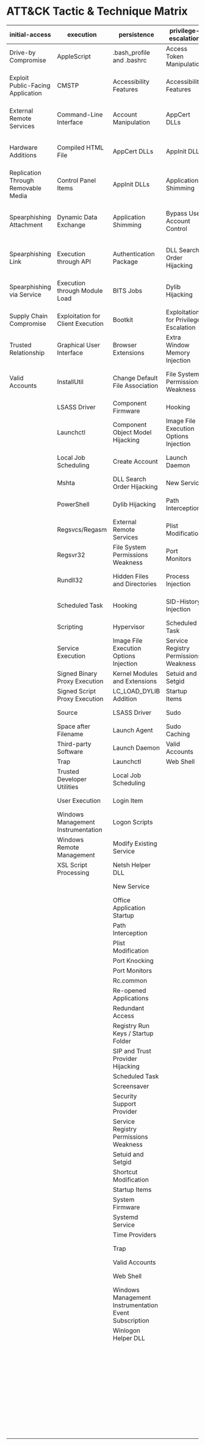 # ATT&CK Tactic & Technique Matrix
| initial-access | execution | persistence | privilege-escalation | defense-evasion | credential-access | discovery | lateral-movement | collection | exfiltration | command-and-control |
|-----|-----|-----|-----|-----|-----|-----|-----|-----|-----|-----|
| Drive-by Compromise  | AppleScript | .bash_profile and .bashrc | Access Token Manipulation | Access Token Manipulation | Account Manipulation | Account Discovery | AppleScript | Audio Capture | Automated Exfiltration  | Commonly Used Port  |
| Exploit Public-Facing Application  | CMSTP | Accessibility Features | Accessibility Features | BITS Jobs | Bash History | Application Window Discovery | Application Deployment Software  | Automated Collection | Data Compressed | Communication Through Removable Media  |
| External Remote Services  | Command-Line Interface | Account Manipulation | AppCert DLLs  | Binary Padding | Brute Force | Browser Bookmark Discovery | Distributed Component Object Model  | Clipboard Data | Data Encrypted | Connection Proxy |
| Hardware Additions  | Compiled HTML File | AppCert DLLs  | AppInit DLLs | Bypass User Account Control | Credential Dumping | Domain Trust Discovery | Exploitation of Remote Services  | Data Staged | Data Transfer Size Limits | Custom Command and Control Protocol  |
| Replication Through Removable Media  | Control Panel Items | AppInit DLLs | Application Shimming | CMSTP | Credentials in Files | File and Directory Discovery | Logon Scripts | Data from Information Repositories  | Exfiltration Over Alternative Protocol | Custom Cryptographic Protocol  |
| Spearphishing Attachment | Dynamic Data Exchange | Application Shimming | Bypass User Account Control | Clear Command History | Credentials in Registry | Network Service Scanning | Pass the Hash | Data from Local System | Exfiltration Over Command and Control Channel  | Data Encoding |
| Spearphishing Link  | Execution through API  | Authentication Package  | DLL Search Order Hijacking | Code Signing  | Exploitation for Credential Access  | Network Share Discovery | Pass the Ticket | Data from Network Shared Drive  | Exfiltration Over Other Network Medium  | Data Obfuscation  |
| Spearphishing via Service  | Execution through Module Load  | BITS Jobs | Dylib Hijacking  | Compile After Delivery  | Forced Authentication  | Network Sniffing | Remote Desktop Protocol | Data from Removable Media  | Exfiltration Over Physical Medium  | Domain Fronting  |
| Supply Chain Compromise  | Exploitation for Client Execution  | Bootkit  | Exploitation for Privilege Escalation  | Compiled HTML File | Hooking | Password Policy Discovery | Remote File Copy | Email Collection | Scheduled Transfer  | Domain Generation Algorithms  |
| Trusted Relationship  | Graphical User Interface  | Browser Extensions | Extra Window Memory Injection  | Component Firmware  | Input Capture | Peripheral Device Discovery  | Remote Services  | Input Capture |  | Fallback Channels  |
| Valid Accounts  | InstallUtil | Change Default File Association | File System Permissions Weakness  | Component Object Model Hijacking | Input Prompt | Permission Groups Discovery | Replication Through Removable Media  | Man in the Browser  |  | Multi-Stage Channels  |
|  | LSASS Driver  | Component Firmware  | Hooking | Control Panel Items | Kerberoasting  | Process Discovery | SSH Hijacking  | Screen Capture |  | Multi-hop Proxy  |
|  | Launchctl | Component Object Model Hijacking | Image File Execution Options Injection | DCShadow | Keychain | Query Registry | Shared Webroot  | Video Capture  |  | Multiband Communication  |
|  | Local Job Scheduling | Create Account | Launch Daemon | DLL Search Order Hijacking | LLMNR/NBT-NS Poisoning and Relay  | Remote System Discovery | Taint Shared Content  |  |  | Multilayer Encryption  |
|  | Mshta | DLL Search Order Hijacking | New Service | DLL Side-Loading  | Network Sniffing | Security Software Discovery | Third-party Software  |  |  | Port Knocking  |
|  | PowerShell | Dylib Hijacking  | Path Interception  | Deobfuscate/Decode Files or Information | Password Filter DLL | System Information Discovery | Windows Admin Shares |  |  | Remote Access Tools  |
|  | Regsvcs/Regasm | External Remote Services  | Plist Modification | Disabling Security Tools | Private Keys | System Network Configuration Discovery | Windows Remote Management |  |  | Remote File Copy |
|  | Regsvr32 | File System Permissions Weakness  | Port Monitors  | Execution Guardrails  | Securityd Memory  | System Network Connections Discovery |  |  |  | Standard Application Layer Protocol |
|  | Rundll32 | Hidden Files and Directories | Process Injection | Exploitation for Defense Evasion  | Two-Factor Authentication Interception  | System Owner/User Discovery |  |  |  | Standard Cryptographic Protocol  |
|  | Scheduled Task | Hooking | SID-History Injection  | Extra Window Memory Injection  |  | System Service Discovery |  |  |  | Standard Non-Application Layer Protocol  |
|  | Scripting | Hypervisor | Scheduled Task | File Deletion |  | System Time Discovery |  |  |  | Uncommonly Used Port |
|  | Service Execution | Image File Execution Options Injection | Service Registry Permissions Weakness  | File Permissions Modification |  | Virtualization/Sandbox Evasion  |  |  |  | Web Service  |
|  | Signed Binary Proxy Execution | Kernel Modules and Extensions  | Setuid and Setgid | File System Logical Offsets  |  |  |  |  |  |  |
|  | Signed Script Proxy Execution | LC_LOAD_DYLIB Addition  | Startup Items | Gatekeeper Bypass |  |  |  |  |  |  |
|  | Source | LSASS Driver  | Sudo | Group Policy Modification  |  |  |  |  |  |  |
|  | Space after Filename | Launch Agent | Sudo Caching | HISTCONTROL |  |  |  |  |  |  |
|  | Third-party Software  | Launch Daemon | Valid Accounts  | Hidden Files and Directories |  |  |  |  |  |  |
|  | Trap | Launchctl | Web Shell | Hidden Users |  |  |  |  |  |  |
|  | Trusted Developer Utilities | Local Job Scheduling |  | Hidden Window  |  |  |  |  |  |  |
|  | User Execution  | Login Item  |  | Image File Execution Options Injection |  |  |  |  |  |  |
|  | Windows Management Instrumentation | Logon Scripts |  | Indicator Blocking  |  |  |  |  |  |  |
|  | Windows Remote Management | Modify Existing Service |  | Indicator Removal from Tools  |  |  |  |  |  |  |
|  | XSL Script Processing | Netsh Helper DLL |  | Indicator Removal on Host |  |  |  |  |  |  |
|  |  | New Service |  | Indirect Command Execution |  |  |  |  |  |  |
|  |  | Office Application Startup |  | Install Root Certificate |  |  |  |  |  |  |
|  |  | Path Interception  |  | InstallUtil |  |  |  |  |  |  |
|  |  | Plist Modification |  | LC_MAIN Hijacking  |  |  |  |  |  |  |
|  |  | Port Knocking  |  | Launchctl |  |  |  |  |  |  |
|  |  | Port Monitors  |  | Masquerading |  |  |  |  |  |  |
|  |  | Rc.common |  | Modify Registry |  |  |  |  |  |  |
|  |  | Re-opened Applications |  | Mshta |  |  |  |  |  |  |
|  |  | Redundant Access  |  | NTFS File Attributes |  |  |  |  |  |  |
|  |  | Registry Run Keys / Startup Folder |  | Network Share Connection Removal |  |  |  |  |  |  |
|  |  | SIP and Trust Provider Hijacking  |  | Obfuscated Files or Information |  |  |  |  |  |  |
|  |  | Scheduled Task |  | Plist Modification |  |  |  |  |  |  |
|  |  | Screensaver |  | Port Knocking  |  |  |  |  |  |  |
|  |  | Security Support Provider |  | Process Doppelgänging  |  |  |  |  |  |  |
|  |  | Service Registry Permissions Weakness  |  | Process Hollowing  |  |  |  |  |  |  |
|  |  | Setuid and Setgid |  | Process Injection |  |  |  |  |  |  |
|  |  | Shortcut Modification  |  | Redundant Access  |  |  |  |  |  |  |
|  |  | Startup Items |  | Regsvcs/Regasm |  |  |  |  |  |  |
|  |  | System Firmware  |  | Regsvr32 |  |  |  |  |  |  |
|  |  | Systemd Service |  | Rootkit |  |  |  |  |  |  |
|  |  | Time Providers  |  | Rundll32 |  |  |  |  |  |  |
|  |  | Trap |  | SIP and Trust Provider Hijacking  |  |  |  |  |  |  |
|  |  | Valid Accounts  |  | Scripting |  |  |  |  |  |  |
|  |  | Web Shell |  | Signed Binary Proxy Execution |  |  |  |  |  |  |
|  |  | Windows Management Instrumentation Event Subscription |  | Signed Script Proxy Execution |  |  |  |  |  |  |
|  |  | Winlogon Helper DLL |  | Software Packing  |  |  |  |  |  |  |
|  |  |  |  | Space after Filename |  |  |  |  |  |  |
|  |  |  |  | Template Injection  |  |  |  |  |  |  |
|  |  |  |  | Timestomp |  |  |  |  |  |  |
|  |  |  |  | Trusted Developer Utilities |  |  |  |  |  |  |
|  |  |  |  | Valid Accounts  |  |  |  |  |  |  |
|  |  |  |  | Virtualization/Sandbox Evasion  |  |  |  |  |  |  |
|  |  |  |  | Web Service  |  |  |  |  |  |  |
|  |  |  |  | XSL Script Processing |  |  |  |  |  |  |
